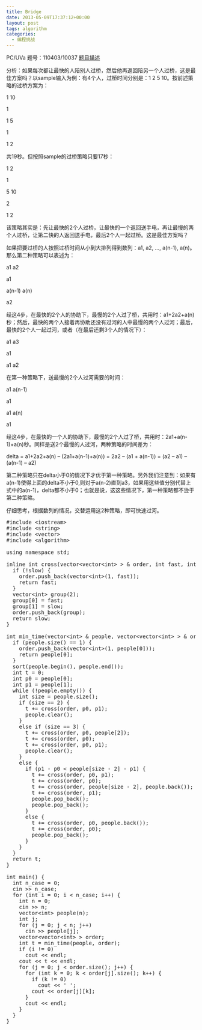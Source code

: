 ```yaml
---
title: Bridge
date: 2013-05-09T17:37:12+00:00
layout: post
tags: algorithm
categories:
  - 编程挑战
---
```

PC/UVa 题号：110403/10037 <a href="http://uva.onlinejudge.org/index.php?option=com_onlinejudge&Itemid=8&page=show_problem&problem=978" target="_blank">题目描述</a>

分析：如果每次都让最快的人陪别人过桥，然后他再返回陪另一个人过桥，这是最佳方案吗？以sample输入为例：有4个人，过桥时间分别是：1 2 5 10。按前述策略的过桥方案为：
  
1 10
  
1
  
1 5
  
1
  
1 2
  
共19秒。但按照sample的过桥策略只要17秒：<!--more-->


  
1 2
  
1
  
5 10
  
2
  
1 2
  
该策略其实是：先让最快的2个人过桥，让最快的一个返回送手电，再让最慢的两个人过桥，让第二快的人返回送手电，最后2个人一起过桥。这是最佳方案吗？
  
如果把要过桥的人按照过桥时间从小到大排列得到数列：a1, a2, &#8230;, a(n-1), a(n)。那么第二种策略可以表述为：
  
a1 a2
  
a1
  
a(n-1) a(n)
  
a2
  
经这4步，在最快的2个人的协助下，最慢的2个人过了桥，共用时：a1+2a2+a(n)秒；然后，最快的两个人接着再协助还没有过河的人中最慢的两个人过河；最后，最快的2个人一起过河，或者（在最后还剩3个人的情况下）：
  
a1 a3
  
a1
  
a1 a2
  
在第一种策略下，送最慢的2个人过河需要的时间：
  
a1 a(n-1)
  
a1
  
a1 a(n)
  
a1
  
经这4步，在最快的一个人的协助下，最慢的2个人过了桥，共用时：2a1+a(n-1)+a(n)秒。同样是送2个最慢的人过河，两种策略的时间差为：

delta = a1+2a2+a(n) &#8211; (2a1+a(n-1)+a(n)) = 2a2 &#8211; (a1 + a(n-1)) = (a2 &#8211; a1) &#8211; (a(n-1) &#8211; a2)

第二种策略只在delta小于0的情况下才优于第一种策略。另外我们注意到：如果有a(n-1)使得上面的delta不小于0,则对于a(n-2)直到a3，如果用这些值分别代替上式中的a(n-1)，delta都不小于0；也就是说，这这些情况下，第一种策略都不逊于第二种策略。

仔细思考，根据数列的情况，交替运用这2种策略，即可快速过河。

<pre class="brush: cpp; title: ; notranslate" title="">#include &lt;iostream&gt;
#include &lt;string&gt;
#include &lt;vector&gt;
#include &lt;algorithm&gt;

using namespace std;

inline int cross(vector&lt;vector&lt;int&gt; &gt; & order, int fast, int slow = 0) {
  if (!slow) {
    order.push_back(vector&lt;int&gt;(1, fast));
    return fast;
  }
  vector&lt;int&gt; group(2);
  group[0] = fast;
  group[1] = slow;
  order.push_back(group);
  return slow;
}

int min_time(vector&lt;int&gt; & people, vector&lt;vector&lt;int&gt; &gt; & order) {
  if (people.size() == 1) {
    order.push_back(vector&lt;int&gt;(1, people[0]));
    return people[0];
  }
  sort(people.begin(), people.end());
  int t = 0;
  int p0 = people[0];
  int p1 = people[1];
  while (!people.empty()) {
    int size = people.size();
    if (size == 2) {
      t += cross(order, p0, p1);
      people.clear();
    }
    else if (size == 3) {
      t += cross(order, p0, people[2]);
      t += cross(order, p0);
      t += cross(order, p0, p1);
      people.clear();
    }
    else {
      if (p1 - p0 &lt; people[size - 2] - p1) {
        t += cross(order, p0, p1);
        t += cross(order, p0);
        t += cross(order, people[size - 2], people.back());
        t += cross(order, p1);
        people.pop_back();
        people.pop_back();
      }
      else {
        t += cross(order, p0, people.back());
        t += cross(order, p0);
        people.pop_back();
      }
    }
  }
  return t;
}

int main() {
  int n_case = 0;
  cin &gt;&gt; n_case;
  for (int i = 0; i &lt; n_case; i++) {
    int n = 0;
    cin &gt;&gt; n;
    vector&lt;int&gt; people(n);
    int j;
    for (j = 0; j &lt; n; j++)
      cin &gt;&gt; people[j];
    vector&lt;vector&lt;int&gt; &gt; order;
    int t = min_time(people, order);
    if (i != 0)
      cout &lt;&lt; endl;
    cout &lt;&lt; t &lt;&lt; endl;
    for (j = 0; j &lt; order.size(); j++) {
      for (int k = 0; k &lt; order[j].size(); k++) {
        if (k != 0)
          cout &lt;&lt; ' ';
        cout &lt;&lt; order[j][k];
      }
      cout &lt;&lt; endl;
    }
  }
}
</pre>

<div class="addtoany_share_save_container addtoany_content_bottom">
  <div class="a2a_kit a2a_kit_size_32 addtoany_list a2a_target" id="wpa2a_15">
    <a class="a2a_button_facebook" href="http://www.addtoany.com/add_to/facebook?linkurl=http%3A%2F%2Fkuangtong.me%2F2013%2F05%2F09%2Fbridge%2F&linkname=Bridge" title="Facebook" rel="nofollow" target="_blank"></a><a class="a2a_button_twitter" href="http://www.addtoany.com/add_to/twitter?linkurl=http%3A%2F%2Fkuangtong.me%2F2013%2F05%2F09%2Fbridge%2F&linkname=Bridge" title="Twitter" rel="nofollow" target="_blank"></a><a class="a2a_button_google_plus" href="http://www.addtoany.com/add_to/google_plus?linkurl=http%3A%2F%2Fkuangtong.me%2F2013%2F05%2F09%2Fbridge%2F&linkname=Bridge" title="Google+" rel="nofollow" target="_blank"></a><a class="a2a_button_sina_weibo" href="http://www.addtoany.com/add_to/sina_weibo?linkurl=http%3A%2F%2Fkuangtong.me%2F2013%2F05%2F09%2Fbridge%2F&linkname=Bridge" title="Sina Weibo" rel="nofollow" target="_blank"></a><a class="a2a_dd addtoany_share_save" href="https://www.addtoany.com/share_save"></a>
  </div>
</div>